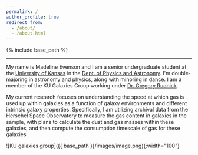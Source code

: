 ```yaml
---
permalink: /
author_profile: true
redirect_from: 
  - /about/
  - /about.html
---
```


{% include base_path %}

---------

My name is Madeline Evenson and I am a senior undergraduate student at the [University of Kansas](https://www.ku.edu) in the [Dept. of Physics and Astronomy](https://physics.ku.edu). I'm double-majoring in astronomy and physics, along with minoring in dance. I am a member of the KU Galaxies Group working under [Dr. Gregory Rudnick](https://rudnick.ku.edu).

My current research focuses on understanding the speed at which gas is used up within galaxies as a function of galaxy environments and different intrinsic galaxy properties. Specifically, I am utilizing archival data from the Herschel Space Observatory to measure the gas content in galaxies in the sample, with plans to calculate the dust and gas masses within these galaxies, and then compute the consumption timescale of gas for these galaxies.

![KU galaxies group]({{ base_path }}/images/image.png){:width="100"}
